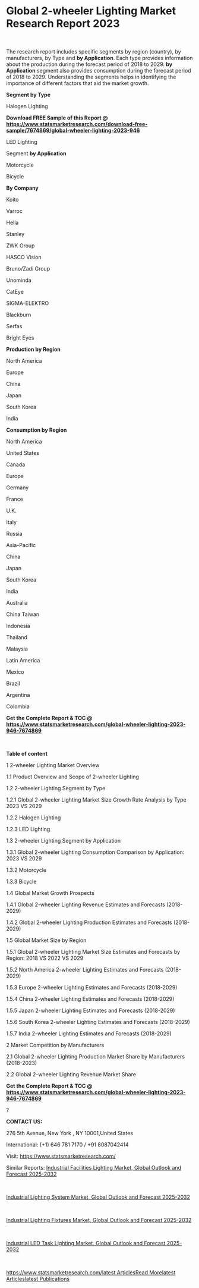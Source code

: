 <h1>Global 2-wheeler Lighting Market Research Report 2023</h1><br/><p>The research report includes specific segments by region (country), by manufacturers, by Type and <strong>by Application</strong>. Each type provides information about the production during the forecast period of 2018 to 2029. <strong>by Application</strong> segment also provides consumption during the forecast period of 2018 to 2029. Understanding the segments helps in identifying the importance of different factors that aid the market growth.</p>
 
 
 
 <p><strong>Segment by Type</strong></p>
 
 
 
 <p>Halogen Lighting</p>
 
 
 
 <p><strong>Download FREE Sample of this Report @ <a href="https://www.statsmarketresearch.com/download-free-sample/7674869/global-wheeler-lighting-2023-946">https://www.statsmarketresearch.com/download-free-sample/7674869/global-wheeler-lighting-2023-946</a></strong></p>
 
 
 
 <p>LED Lighting</p>
 
 
 
 <p>Segment <strong>by Application</strong></p>
 
 
 
 <p>Motorcycle</p>
 
 
 
 <p>Bicycle</p>
 
 
 
 <p><strong>By Company</strong></p>
 
 
 
 <p>Koito</p>
 
 
 
 <p>Varroc</p>
 
 
 
 <p>Hella</p>
 
 
 
 <p>Stanley</p>
 
 
 
 <p>ZWK Group</p>
 
 
 
 <p>HASCO Vision</p>
 
 
 
 <p>Bruno/Zadi Group</p>
 
 
 
 <p>Unominda</p>
 
 
 
 <p>CatEye</p>
 
 
 
 <p>SIGMA-ELEKTRO</p>
 
 
 
 <p>Blackburn</p>
 
 
 
 <p>Serfas</p>
 
 
 
 <p>Bright Eyes</p>
 
 
 
 <p><strong>Production by Region</strong></p>
 
 
 
 <p>North America</p>
 
 
 
 <p>Europe</p>
 
 
 
 <p>China</p>
 
 
 
 <p>Japan</p>
 
 
 
 <p>South Korea</p>
 
 
 
 <p>India</p>
 
 
 
 <p><strong>Consumption by Region</strong></p>
 
 
 
 <p>North America</p>
 
 
 
 <p>United States</p>
 
 
 
 <p>Canada</p>
 
 
 
 <p>Europe</p>
 
 
 
 <p>Germany</p>
 
 
 
 <p>France</p>
 
 
 
 <p>U.K.</p>
 
 
 
 <p>Italy</p>
 
 
 
 <p>Russia</p>
 
 
 
 <p>Asia-Pacific</p>
 
 
 
 <p>China</p>
 
 
 
 <p>Japan</p>
 
 
 
 <p>South Korea</p>
 
 
 
 <p>India</p>
 
 
 
 <p>Australia</p>
 
 
 
 <p>China Taiwan</p>
 
 
 
 <p>Indonesia</p>
 
 
 
 <p>Thailand</p>
 
 
 
 <p>Malaysia</p>
 
 
 
 <p>Latin America</p>
 
 
 
 <p>Mexico</p>
 
 
 
 <p>Brazil</p>
 
 
 
 <p>Argentina</p>
 
 
 
 <p>Colombia</p>
 
 
 
 <div><b>Get the Complete Report & TOC @ <a href="https://www.statsmarketresearch.com/global-wheeler-lighting-2023-946-7674869">https://www.statsmarketresearch.com/global-wheeler-lighting-2023-946-7674869</a></b></div>
 
 
 
 <p><br />
 
 <b>Table of content</b></p>
 
 
 
 <p>1 2-wheeler Lighting Market Overview<br />
 
 1.1 Product Overview and Scope of 2-wheeler Lighting<br />
 
 1.2 2-wheeler Lighting Segment by Type<br />
 
 1.2.1 Global 2-wheeler Lighting Market Size Growth Rate Analysis by Type 2023 VS 2029<br />
 
 1.2.2 Halogen Lighting<br />
 
 1.2.3 LED Lighting<br />
 
 1.3 2-wheeler Lighting Segment by Application<br />
 
 1.3.1 Global 2-wheeler Lighting Consumption Comparison by Application: 2023 VS 2029<br />
 
 1.3.2 Motorcycle<br />
 
 1.3.3 Bicycle<br />
 
 1.4 Global Market Growth Prospects<br />
 
 1.4.1 Global 2-wheeler Lighting Revenue Estimates and Forecasts (2018-2029)<br />
 
 1.4.2 Global 2-wheeler Lighting Production Estimates and Forecasts (2018-2029)<br />
 
 1.5 Global Market Size by Region<br />
 
 1.5.1 Global 2-wheeler Lighting Market Size Estimates and Forecasts by Region: 2018 VS 2022 VS 2029<br />
 
 1.5.2 North America 2-wheeler Lighting Estimates and Forecasts (2018-2029)<br />
 
 1.5.3 Europe 2-wheeler Lighting Estimates and Forecasts (2018-2029)<br />
 
 1.5.4 China 2-wheeler Lighting Estimates and Forecasts (2018-2029)<br />
 
 1.5.5 Japan 2-wheeler Lighting Estimates and Forecasts (2018-2029)<br />
 
 1.5.6 South Korea 2-wheeler Lighting Estimates and Forecasts (2018-2029)<br />
 
 1.5.7 India 2-wheeler Lighting Estimates and Forecasts (2018-2029)<br />
 
 2 Market Competition by Manufacturers<br />
 
 2.1 Global 2-wheeler Lighting Production Market Share by Manufacturers (2018-2023)<br />
 
 2.2 Global 2-wheeler Lighting Revenue Market Share</p>
 
 
 
 <div><b>Get the Complete Report & TOC @ <a href="https://www.statsmarketresearch.com/global-wheeler-lighting-2023-946-7674869">https://www.statsmarketresearch.com/global-wheeler-lighting-2023-946-7674869</a></b></div>
 
 
 
 <p>? </p>
 
 
 
 <p><b>CONTACT US:</b><br />
 
 276 5th Avenue, New York , NY 10001,United States<br />
 
 International: (+1) 646 781 7170 / +91 8087042414<br />
 
 Visit: <a href="https://www.statsmarketresearch.com/">https://www.statsmarketresearch.com/</a><br />
 
 Similar Reports: <a href="https://www.statsmarketresearch.com/global-wheeler-lighting-2023-946-7674869">Industrial Facilities Lighting Market, Global Outlook and Forecast 2025-2032</a><br />
 
 <br />
 
 <a href="https://www.statsmarketresearch.com/global-wheeler-lighting-2023-946-7674869">Industrial Lighting System Market, Global Outlook and Forecast 2025-2032</a><br />
 
 <br />
 
 <a href="https://www.statsmarketresearch.com/global-wheeler-lighting-2023-946-7674869">Industrial Lighting Fixtures Market, Global Outlook and Forecast 2025-2032</a><br />
 
 <br />
 
 <a href="https://www.statsmarketresearch.com/global-wheeler-lighting-2023-946-7674869">Industrial LED Task Lighting Market, Global Outlook and Forecast 2025-2032</a><br />
 
 <br />
 
 <a href="https://gyeongbokgung.com">https://www.statsmarketresearch.com/</a><a href="https://hallyeomaritime.com">latest Articles</a><a href="https://jingwansa.com">Read More</a><a href="https://nguoiviet.jp/">latest Articles</a><a href="https://www.intelmarketresearch.com/">latest Publications</a></p>